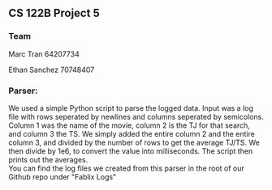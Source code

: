 ## CS 122B Project 5

### Team
Marc Tran 64207734

Ethan Sanchez 70748407

### Parser:
We used a simple Python script to parse the logged data. Input was a log file with rows seperated by newlines and columns seperated by semicolons. Column 1 was the name of the movie, column 2 is the TJ for that search, and column 3 the TS. We simply added the entire column 2 and the entire column 3, and divided by the number of rows to get the average TJ/TS. We then divide by 1e6, to convert the value into milliseconds. The script then prints out the averages.
<br>
You can find the log files we created from this parser in the root of our Github repo under "Fablix Logs"